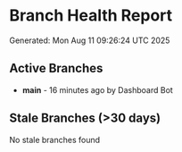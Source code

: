 # Branch Health Report
Generated: Mon Aug 11 09:26:24 UTC 2025

## Active Branches
- **main** - 16 minutes ago by Dashboard Bot

## Stale Branches (>30 days)
No stale branches found
